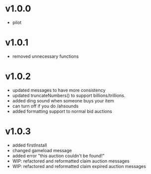 # v1.0.0
+ pilot

# v1.0.1 
+ removed unnecessary functions

# v1.0.2
+ updated messages to have more consistency
+ updated truncateNumbers() to support billions/trillions.
+ added ding sound when someone buys your item
+ can turn off if you do /ahsounds
+ added formatting support to normal bid auctions

# v1.0.3
+ added firstInstall
+ changed gameload message
+ added error "this auction couldn't be found!"
+ WIP: refactored and reformatted claim auction messages
+ WIP: refactored and reformatted claim expired auction messages
